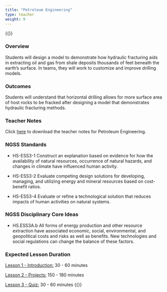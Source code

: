 ```yaml
---
title: "Petroleum Engineering"
type: teacher
weight: 9
---
```

{{<teacher>}}
### Overview

Students will design a model to demonstrate how hydraulic fracturing aids in extracting oil and gas from shale deposits thousands of feet beneath the earth’s surface. In teams, they will work to customize and improve drilling models.
 
### Outcomes

Students will understand that horizontal drilling allows for more surface area of host rocks to be fracked after designing a model that demonstrates hydraulic fracturing methods.
 
### Teacher Notes

Click <a href="https://docs.google.com/document/d/1NsWSoIhx4LdEMUoqeItwGaN1zZ5ICSqTGhZdiMG256E/edit?usp=sharing" target="_blank">here</a> to download the teacher notes for Petroleum Engineering.

### NGSS Standards

* HS-ESS3-1  Construct an explanation based on evidence for how the availability of natural resources, occurrence of natural hazards, and changes in climate have influenced human activity. 

* HS-ESS3-2  Evaluate competing design solutions for developing, managing, and utilizing energy and mineral resources based on cost-benefit ratios.

* HS-ESS3-4  Evaluate or refine a technological solution that reduces impacts of human activities on natural systems. 

### NGSS Disciplinary Core Ideas

* HS.ESS3A.b  All forms of energy production and other resource extraction have associated economic, social, environmental, and geopolitical costs and risks as well as benefits. New technologies and social regulations can change the balance of these factors.

### Expected Lesson Duration

[Lesson 1 - Introduction:](http://intro-to-engineering-design.lsupathways.org/4_unit_4/petroleum-engineering/1_lesson_1/) 30 - 60 minutes

[Lesson 2 - Projects:](http://intro-to-engineering-design.lsupathways.org/4_unit_4/petroleum-engineering/2_lesson_2/) 150 - 180 minutes

[Lesson 3 - Quiz:](http://intro-to-engineering-design.lsupathways.org/4_unit_4/petroleum-engineering/3_lesson_3/) 30 - 60 minutes
{{</teacher>}}